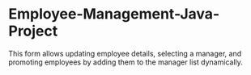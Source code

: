 # Employee-Management-Java-Project
This form allows updating employee details, selecting a manager, and promoting employees by adding them to the manager list dynamically.
